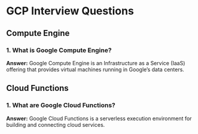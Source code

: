 # GCP Interview Questions

## Compute Engine

### 1. What is Google Compute Engine?
**Answer:**
Google Compute Engine is an Infrastructure as a Service (IaaS) offering that provides virtual machines running in Google’s data centers.

## Cloud Functions

### 1. What are Google Cloud Functions?
**Answer:**
Google Cloud Functions is a serverless execution environment for building and connecting cloud services.